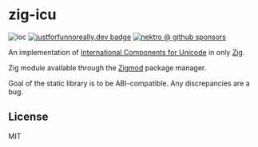 # zig-icu

![loc](https://sloc.xyz/github/nektro/zig-icu)
[![justforfunnoreally.dev badge](https://img.shields.io/badge/justforfunnoreally-dev-9ff)](https://justforfunnoreally.dev)
[![nektro @ github sponsors](https://img.shields.io/badge/sponsors-nektro-purple?logo=github)](https://github.com/sponsors/nektro)

An implementation of [International Components for Unicode](https://icu.unicode.org/) in only [Zig](https://ziglang.org/).

Zig module available through the [Zigmod](https://ziglang.org/) package manager.

Goal of the static library is to be ABI-compatible. Any discrepancies are a bug.

## License

MIT
